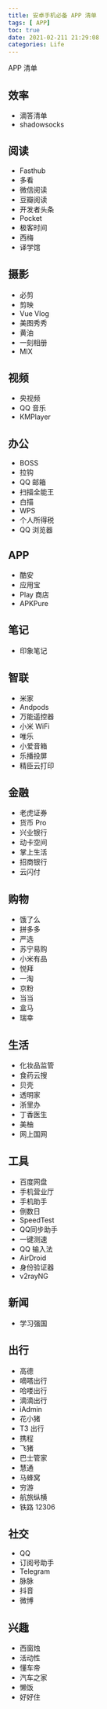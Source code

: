 ```yaml
---
title: 安卓手机必备 APP 清单
tags: [ APP]
toc: true
date: 2021-02-211 21:29:08
categories: Life
---
```


APP 清单

## 效率
- 滴答清单
- shadowsocks

## 阅读
- Fasthub
- 多看
- 微信阅读
- 豆瓣阅读
- 开发者头条
- Pocket
- 极客时间
- 西梅
- 译学馆

## 摄影
- 必剪
- 剪映
- Vue Vlog
- 美图秀秀
- 黄油
- 一刻相册
- MIX

## 视频
- 央视频
- QQ 音乐
- KMPlayer

## 办公
- BOSS
- 拉钩
- QQ 邮箱
- 扫描全能王
- 白描
- WPS
- 个人所得税
- QQ 浏览器

## APP
- 酷安
- 应用宝
- Play 商店
- APKPure

## 笔记
- 印象笔记

## 智联
- 米家
- Andpods
- 万能遥控器
- 小米 WiFi
- 唯乐
- 小爱音箱
- 乐播投屏
- 精臣云打印

## 金融
- 老虎证券
- 货币 Pro
- 兴业银行
- 动卡空间
- 掌上生活
- 招商银行
- 云闪付


## 购物
- 饿了么
- 拼多多
- 严选
- 苏宁易购
- 小米有品
- 悦拜
- 一淘
- 京粉
- 当当
- 盒马
- 瑞幸

## 生活
- 化妆品监管
- 食药云搜
- 贝壳
- 透明家
- 浙里办
- 丁香医生
- 美柚
- 网上国网

## 工具
- 百度网盘
- 手机营业厅
- 手机助手
- 倒数日
- SpeedTest
- QQ同步助手
- 一键测速
- QQ 输入法
- AirDroid
- 身份验证器
- v2rayNG


## 新闻
- 学习强国

## 出行
- 高德
- 嘀嗒出行
- 哈喽出行
- 滴滴出行
- iAdmin
- 花小猪
- T3 出行
- 携程
- 飞猪
- 巴士管家
- 慧通
- 马蜂窝
- 穷游
- 航旅纵横
- 铁路 12306

## 社交
- QQ
- 订阅号助手
- Telegram
- 脉脉
- 抖音
- 微博

## 兴趣
- 西窗烛
- 活动性
- 懂车帝
- 汽车之家
- 懒饭
- 好好住

## 

